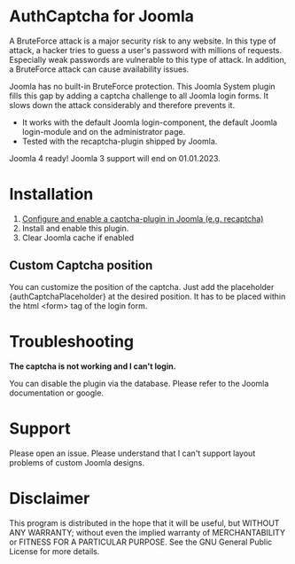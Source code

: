 # AuthCaptcha for Joomla
A BruteForce attack is a major security risk to any website. In this type of attack, a hacker tries to guess a user's password with millions of requests. Especially weak passwords are vulnerable to this type of attack. In addition, a BruteForce attack can cause availability issues. 

Joomla has no built-in BruteForce protection. This Joomla System plugin fills this gap by adding a captcha challenge to all Joomla login forms. It slows down the attack considerably and therefore prevents it.


* It works with the default Joomla login-component, the default Joomla login-module and on the administrator page. 
* Tested with the recaptcha-plugin shipped by Joomla.

Joomla 4 ready! Joomla 3 support will end on 01.01.2023.

# Installation

1. [Configure and enable a captcha-plugin in Joomla (e.g. recaptcha)](https://docs.joomla.org/J3.x:Google_ReCaptcha)
2. Install and enable this plugin.
3. Clear Joomla cache if enabled

## Custom Captcha position
You can customize the position of the captcha. Just add the placeholder {authCaptchaPlaceholder} at the desired position. It has to be placed within the html \<form> tag of the login form.


# Troubleshooting

**The captcha is not working and I can't login.**

You can disable the plugin via the database. Please refer to the Joomla documentation or google.


# Support

Please open an issue.
Please understand that I can't support layout problems of custom Joomla designs.

# Disclaimer
This program is distributed in the hope that it will be useful, but WITHOUT ANY WARRANTY; without even the implied warranty of MERCHANTABILITY or FITNESS FOR A PARTICULAR PURPOSE. See the GNU General Public License for more details.

